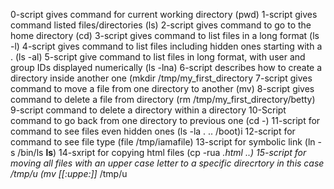 0-script gives command for current working directory (pwd)
1-script gives command listed files/directories (ls)
2-script gives command to go to the home directory (cd)
3-script gives command to list files in a long format (ls -l)
4-script gives command to list files including hidden ones starting with a . (ls -al)
5-script give command to list files in long format, with user and group IDs displayed numerically (ls -lna)
6-script describes how to create a directory inside another one (mkdir /tmp/my_first_directory
7-script gives command to move a file from one directory to another (mv)
8-script gives command to delete a file from directory (rm /tmp/my_first_directory/betty)
9-script command to delete a directory within a directory
10-Script command to go back from one directory to previous one (cd -)
11-script for command to see files even hidden ones (ls -la . .. /boot)i
12-script for command to see file type (file /tmp/iamafile)
13-script for symbolic link (ln -s /bin/ls __ls__)
14-sxript for copying html files (cp -rua *.html ..)
15-script for moving all files with an upper case letter to a specific direcrtory in this case /tmp/u (mv [[:uppe:]]* /tmp/u

